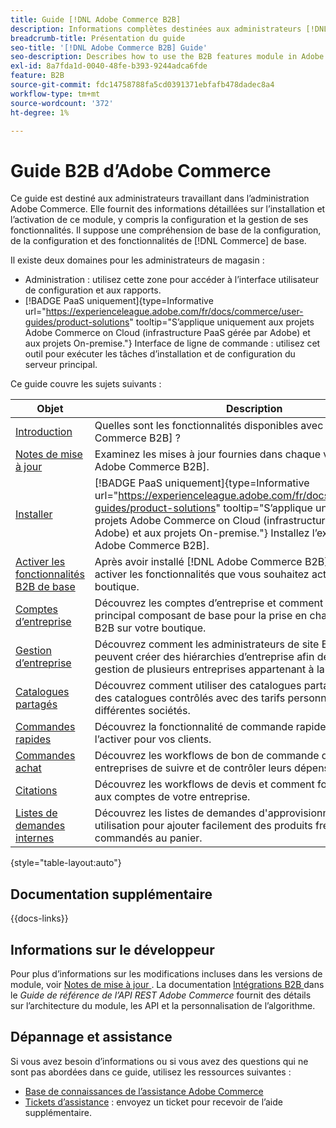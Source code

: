 ```yaml
---
title: Guide [!DNL Adobe Commerce B2B]
description: Informations complètes destinées aux administrateurs [!DNL Adobe Commerce B2B] administratrices, y compris l’installation et la configuration.
breadcrumb-title: Présentation du guide
seo-title: '[!DNL Adobe Commerce B2B] Guide'
seo-description: Describes how to use the B2B features module in Adobe Commerce.
exl-id: 8a7fda1d-0040-48fe-b393-9244adca6fde
feature: B2B
source-git-commit: fdc14758788fa5cd0391371ebfafb478dadec8a4
workflow-type: tm+mt
source-wordcount: '372'
ht-degree: 1%

---
```


# Guide B2B d’Adobe Commerce

Ce guide est destiné aux administrateurs travaillant dans l’administration Adobe Commerce. Elle fournit des informations détaillées sur l’installation et l’activation de ce module, y compris la configuration et la gestion de ses fonctionnalités. Il suppose une compréhension de base de la configuration, de la configuration et des fonctionnalités de [!DNL Commerce] de base.

Il existe deux domaines pour les administrateurs de magasin :

- Administration : utilisez cette zone pour accéder à l’interface utilisateur de configuration et aux rapports.
- [!BADGE PaaS uniquement]{type=Informative url="https://experienceleague.adobe.com/fr/docs/commerce/user-guides/product-solutions" tooltip="S’applique uniquement aux projets Adobe Commerce on Cloud (infrastructure PaaS gérée par Adobe) et aux projets On-premise."} Interface de ligne de commande : utilisez cet outil pour exécuter les tâches d’installation et de configuration du serveur principal.

Ce guide couvre les sujets suivants :

| Objet | Description |
| ------- | ----------- |
| [Introduction](introduction.md) | Quelles sont les fonctionnalités disponibles avec [!DNL Adobe Commerce B2B] ? |
| [Notes de mise à jour](release-notes.md) | Examinez les mises à jour fournies dans chaque version de [!DNL Adobe Commerce B2B]. |
| [Installer](install.md) | [!BADGE PaaS uniquement]{type=Informative url="https://experienceleague.adobe.com/fr/docs/commerce/user-guides/product-solutions" tooltip="S’applique uniquement aux projets Adobe Commerce on Cloud (infrastructure PaaS gérée par Adobe) et aux projets On-premise."} Installez l’extension [!DNL Adobe Commerce B2B]. |
| [Activer les fonctionnalités B2B de base](enable-basic-features.md) | Après avoir installé [!DNL Adobe Commerce B2B], vous devez activer les fonctionnalités que vous souhaitez activer pour votre boutique. |
| [Comptes d’entreprise](account-companies.md) | Découvrez les comptes d’entreprise et comment ils constituent le principal composant de base pour la prise en charge des acheteurs B2B sur votre boutique. |
| [Gestion d’entreprise](manage-companies.md) | Découvrez comment les administrateurs de site B2B Commerce peuvent créer des hiérarchies d’entreprise afin de rationaliser la gestion de plusieurs entreprises appartenant à la même entreprise. |
| [Catalogues partagés](catalog-shared.md) | Découvrez comment utiliser des catalogues partagés pour gérer des catalogues contrôlés avec des tarifs personnalisés pour différentes sociétés. |
| [Commandes rapides](quick-order.md) | Découvrez la fonctionnalité de commande rapide et comment l’activer pour vos clients. |
| [Commandes achat](purchase-order-flow.md) | Découvrez les workflows de bon de commande qui permettent aux entreprises de suivre et de contrôler leurs dépenses. |
| [Citations](quotes.md) | Découvrez les workflows de devis et comment fournir ce service aux comptes de votre entreprise. |
| [Listes de demandes internes](requisition-lists.md) | Découvrez les listes de demandes d&#39;approvisionnement et leur utilisation pour ajouter facilement des produits fréquemment commandés au panier. |

{style="table-layout:auto"}

## Documentation supplémentaire

{{docs-links}}

## Informations sur le développeur

Pour plus d’informations sur les modifications incluses dans les versions de module, voir [ Notes de mise à jour ](release-notes.md). La documentation [ Intégrations B2B ](https://developer.adobe.com/commerce/webapi/rest/b2b/) dans le _Guide de référence de l’API REST Adobe Commerce_ fournit des détails sur l’architecture du module, les API et la personnalisation de l’algorithme.

## Dépannage et assistance

Si vous avez besoin d’informations ou si vous avez des questions qui ne sont pas abordées dans ce guide, utilisez les ressources suivantes :

- [Base de connaissances de l’assistance Adobe Commerce](https://experienceleague.adobe.com/docs/commerce-knowledge-base/kb/overview.html?lang=fr)
- [Tickets d’assistance](https://experienceleague.adobe.com/docs/commerce-knowledge-base/kb/help-center-guide/magento-help-center-user-guide.html?lang=fr#submit-ticket) : envoyez un ticket pour recevoir de l’aide supplémentaire.

